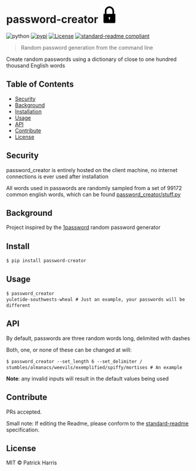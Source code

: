 # password-creator ![banner](/img/logo.png)


![python](https://img.shields.io/badge/python-3-blue.svg?style=flat-square)
[![pypi](https://img.shields.io/badge/pypi-v1.1.0-blue.svg?style=flat-square)](https://pypi.python.org/pypi/anagram-solver) [![License](https://img.shields.io/badge/license-MIT-blue.svg?style=flat-square)](https://github.com/patrickleweryharris/anagram-solver/blob/master/LICENSE) [![standard-readme compliant](https://img.shields.io/badge/standard--readme-OK-green.svg?style=flat-square)](https://github.com/RichardLitt/standard-readme)


> Random password generation from the command line

Create random passwords using a dictionary of close to one hundred thousand English words

## Table of Contents

- [Security](#security)
- [Background](#background)
- [Installation](#installation)
- [Usage](#usage)
- [API](#api)
- [Contribute](#contribute)
- [License](#license)

## Security

password_creator is entirely hosted on the client machine, no internet connections is ever used after installation

All words used in passwords are randomly sampled from a set of 99172 common english words, which can be found [password_creator/stuff.py](https://github.com/patrickleweryharris/password_creator/blob/master/password_creator/stuff.py)

## Background

Project inspired by the [1password](https://github.com/AgileBits) random password generator

## Install

```shell
$ pip install password-creator
```

## Usage

```shell
$ password_creator
yuletide-southwests-wheal # Just an example, your passwords will be different
```

## API
By default, passwords are three random words long, delimited with dashes

Both, one, or none of these can be changed at will:

```shell
$ password_creator --set_length 6 --set_delimiter /
stumbles/almanacs/weevils/exemplified/spiffy/mortises # An example
```
**Note**: any invalid inputs will result in the default values being used
## Contribute

PRs accepted.

Small note: If editing the Readme, please conform to the [standard-readme](https://github.com/RichardLitt/standard-readme) specification.

## License

MIT © Patrick Harris

